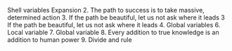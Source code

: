 Shell variables Expansion
2. The path to success is to take massive, determined action
3. If the path be beautiful, let us not ask where it leads
3 If the path be beautiful, let us not ask where it leads
4. Global variables
6. Local variable
7. Global variable
8. Every addition to true knowledge is an addition to human power
9. Divide and rule
